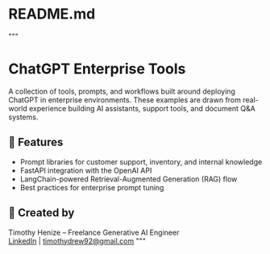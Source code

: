 # README.md
"""
# ChatGPT Enterprise Tools

A collection of tools, prompts, and workflows built around deploying ChatGPT in enterprise environments.
These examples are drawn from real-world experience building AI assistants, support tools, and document Q&A systems.

## 🔧 Features
- Prompt libraries for customer support, inventory, and internal knowledge
- FastAPI integration with the OpenAI API
- LangChain-powered Retrieval-Augmented Generation (RAG) flow
- Best practices for enterprise prompt tuning

## 👤 Created by
Timothy Henize – Freelance Generative AI Engineer  
[LinkedIn](https://www.linkedin.com/in/timothy-henize-mha-327a2a163) | [timothydrew92@gmail.com](mailto:timothydrew92@gmail.com)
"""
